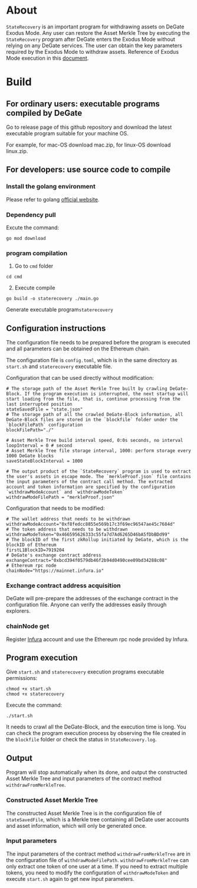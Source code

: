 # About
`StateRecovery` is an important program for withdrawing assets on DeGate Exodus Mode. Any user can restore the Asset Merkle Tree by executing the `StateRecovery` program after DeGate enters the Exodus Mode without relying on any DeGate services. The user can obtain the key parameters required by the Exodus Mode to withdraw assets.
Reference of Exodus Mode execution in this [document](https://docs.degate.com/testnet/how-to-withdraw-assets-in-exodus-mode).
# Build
## For ordinary users: executable programs compiled by DeGate
Go to release page of this github repository and download the latest executable program suitable for your machine OS.

For example, for mac-OS download mac.zip, for linux-OS download linux.zip.
## For developers: use source code to compile
### Install the golang environment
Please refer to golang [official website]('https://go.dev/').
### Dependency pull
Excute the command:
```
go mod download
```
### program compilation
1. Go to `cmd` folder
```
cd cmd
```
2. Execute compile
```
go build -o staterecovery ./main.go
```
Generate executable program`staterecovery`
## Configuration instructions
The configuration file needs to be prepared before the program is executed and all  parameters can be obtained on the Ethereum chain.

The configuration file is `config.toml`, which is in the same directory as `start.sh` and `staterecovery` executable file.

Configuration that can be used directly without modification:
```
# The storage path of the Asset Merkle Tree built by crawling DeGate-Block. If the program execution is interrupted, the next startup will start loading from the file, that is, continue processing from the last interrupted position
stateSavedFile = "state.json"
# The storage path of all the crawled DeGate-Block information, all DeGate-Block files are stored in the `blockfile` folder under the `blockFilePath` configuration
blockFilePath="./"

# Asset Merkle Tree build interval speed, 0:0s seconds, no interval
loopInterval = 0 # second
# Asset Merkle Tree file storage interval, 1000: perform storage every 1000 DeGate blocks
saveStateBlockInterval = 1000

# The output product of the `StateRecovery` program is used to extract the user's assets in escape mode. The `merkleProof.json` file contains the input parameters of the contract call method. The extracted account and token information are specified by the configuration `withdrawModeAccount` and `withdrawModeToken`
withdrawModeFilePath = "merkleProof.json"
```

Configuration that needs to be modified:
```
# The wallet address that needs to be withdrawn
withdrawModeAccount="0xf8fedcc8855e569b17c3f69ec96547ae45c7684d"
# The token address that needs to be withdrawn
withdrawModeToken="0x466595626333c55fa7d7Ad6265D46bA5fDbBDd99"
# The blockID of the first zkRollup initiated by DeGate, which is the blockID of Ethereum
firstL1BlockID=7919204
# DeGate's exchange contract address
exchangeContract="0xbcd394f0579db46f2b94d0490cee09bd34288c08"
# Ethereum rpc node
chainNode="https://mainnet.infura.io"
```
### Exchange contract address acquisition
DeGate will pre-prepare the addresses of the exchange contract in the configuration file. Anyone can verify the addresses easily through explorers.
### chainNode get
Register [Infura](https://www.infura.io/) account and use the Ethereum rpc node provided by Infura.
## Program execution
Give `start.sh` and `staterecovery` execution programs executable permissions:
```
chmod +x start.sh
chmod +x staterecovery
```
Execute the command:
```
./start.sh
```
It needs to crawl all the DeGate-Block, and the execution time is long. You can check the program execution process by observing the file created in the `blockfile` folder or check the status in `StateRecovery.log`.
## Output
Program will stop automatically when its done, and output the constructed Asset Merkle Tree and input parameters of the contract method `withdrawFromMerkleTree`.
### Constructed Asset Merkle Tree
The constructed Asset Merkle Tree is in the configuration file of `stateSavedFile`, which is a Merkle tree containing all DeGate user accounts and asset information, which will only be generated once.
### Input parameters
The input parameters of the contract method `withdrawFromMerkleTree` are in the configuration file of `withdrawModeFilePath`.
`withdrawFromMerkleTree` can only extract one token of one user at a time. If you need to extract multiple tokens, you need to modify the configuration of `withdrawModeToken` and execute `start.sh` again to get new input parameters.
